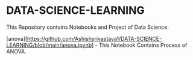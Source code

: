 # DATA-SCIENCE-LEARNING
This Repository contains Notebooks and Project of Data Science. 

[anova][https://github.com/Ashishsrivastava1/DATA-SCIENCE-LEARNING/blob/main/anova.ipynb] - This Notebook Contains Process of ANOVA.
